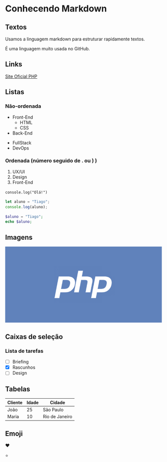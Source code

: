 # Conhecendo Markdown

## Textos
Usamos a linguagem markdown para estruturar rapidamente textos.

É uma linguagem muito usada no GitHub.

## Links
[Site Oficial PHP](http://php.net)

## Listas

### Não-ordenada
- Front-End
    - HTML
    - CSS
- Back-End

* FullStack
* DevOps

### Ordenada (número seguido de . ou ) )
1) UX/UI
2) Design
3) Front-End

`console.log("Olá!")`

```javascript
let aluno = "Tiago";
console.log(aluno);
```

```php
$aluno = "Tiago";
echo $aluno;
```

## Imagens
![Logotipo PHP](php-logo.png)

## Caixas de seleção

### Lista de tarefas

- [ ] Briefing
- [x] Rascunhos
- [ ] Design

## Tabelas

Cliente     |   Idade   | Cidade
---         |   ---     |   ---
João        |   25      | São Paulo
Maria       |   10      | Rio de Janeiro

## Emoji

:heart:

:star: